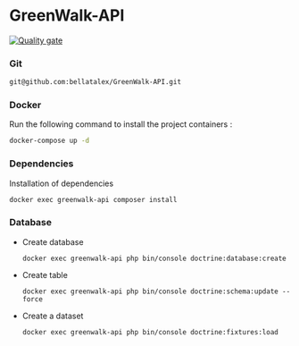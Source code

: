 # GreenWalk-API
[![Quality gate](https://sonarcloud.io/api/project_badges/quality_gate?project=bellatalex_GreenWalk-API)](https://sonarcloud.io/dashboard?id=bellatalex_GreenWalk-API)

### Git
```bash
git@github.com:bellatalex/GreenWalk-API.git
```

### Docker

Run the following command to install the project containers : 
```bash
docker-compose up -d
```

### Dependencies
Installation of dependencies
```bash
docker exec greenwalk-api composer install
```

### Database
- Create database
    ```
    docker exec greenwalk-api php bin/console doctrine:database:create
    ```

- Create table
    ```
    docker exec greenwalk-api php bin/console doctrine:schema:update --force
    ```

- Create a dataset
    ```bash
    docker exec greenwalk-api php bin/console doctrine:fixtures:load
    ```
